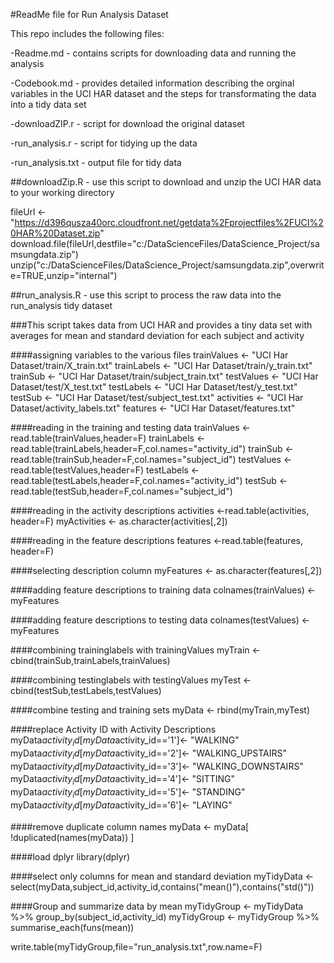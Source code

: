 #ReadMe file for Run Analysis Dataset

This repo includes the following files:

-Readme.md - contains scripts for downloading data and running the analysis

-Codebook.md - provides detailed information describing the orginal variables in the UCI HAR dataset
		and the steps for transformating the data into a tidy data set

-downloadZIP.r - script for download the original dataset

-run_analysis.r - script for tidying up the data

-run_analysis.txt - output file for tidy data

##downloadZip.R - use this script to download and unzip the UCI HAR data to your working directory

fileUrl <- "https://d396qusza40orc.cloudfront.net/getdata%2Fprojectfiles%2FUCI%20HAR%20Dataset.zip"
download.file(fileUrl,destfile="c:/DataScienceFiles/DataScience_Project/samsungdata.zip")
unzip("c:/DataScienceFiles/DataScience_Project/samsungdata.zip",overwrite=TRUE,unzip="internal")

##run_analysis.R - use this script to process the raw data into the run_analysis tidy dataset

###This script takes data from UCI HAR and provides a tiny data set with averages for mean and standard deviation for each subject and activity

####assigning variables to the various files
trainValues <- "UCI Har Dataset/train/X_train.txt"
trainLabels <- "UCI Har Dataset/train/y_train.txt"
trainSub    <- "UCI Har Dataset/train/subject_train.txt"
testValues  <- "UCI Har Dataset/test/X_test.txt"
testLabels  <- "UCI Har Dataset/test/y_test.txt"
testSub     <- "UCI Har Dataset/test/subject_test.txt"
activities  <- "UCI Har Dataset/activity_labels.txt"
features    <- "UCI Har Dataset/features.txt"

####reading in the training and testing data
trainValues <- read.table(trainValues,header=F)
trainLabels <- read.table(trainLabels,header=F,col.names="activity_id")
trainSub    <- read.table(trainSub,header=F,col.names="subject_id")
testValues  <- read.table(testValues,header=F)
testLabels  <- read.table(testLabels,header=F,col.names="activity_id")
testSub     <- read.table(testSub,header=F,col.names="subject_id")

####reading in the activity descriptions
activities <-read.table(activities, header=F)
myActivities <- as.character(activities[,2])

####reading in the feature descriptions
features <-read.table(features, header=F)

####selecting description column
myFeatures <- as.character(features[,2])

####adding feature descriptions to training data
colnames(trainValues) <- myFeatures

####adding feature descriptions to testing data
colnames(testValues) <- myFeatures

####combining traininglabels with trainingValues
myTrain <- cbind(trainSub,trainLabels,trainValues)

####combining testinglabels with testingValues
myTest <- cbind(testSub,testLabels,testValues)

####combine testing and training sets
myData <- rbind(myTrain,myTest)

####replace Activity ID with Activity Descriptions
myData$activity_id[myData$activity_id=='1']<- "WALKING"
myData$activity_id[myData$activity_id=='2']<- "WALKING_UPSTAIRS"
myData$activity_id[myData$activity_id=='3']<- "WALKING_DOWNSTAIRS"
myData$activity_id[myData$activity_id=='4']<- "SITTING"
myData$activity_id[myData$activity_id=='5']<- "STANDING"
myData$activity_id[myData$activity_id=='6']<- "LAYING"

####remove duplicate column names
myData <- myData[ !duplicated(names(myData)) ]

####load dplyr
library(dplyr)

####select only columns for mean and standard deviation
myTidyData <- select(myData,subject_id,activity_id,contains("mean()"),contains("std()"))

####Group and summarize data by mean
myTidyGroup <- myTidyData %>% group_by(subject_id,activity_id)
myTidyGroup <- myTidyGroup %>% summarise_each(funs(mean))

write.table(myTidyGroup,file="run_analysis.txt",row.name=F)